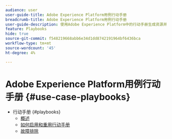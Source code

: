 ```yaml
---
audience: user
user-guide-title: Adobe Experience Platform用例行动手册
breadcrumb-title: Adobe Experience Platform用例行动手册
user-guide-description: 使用Adobe Experience Platform中的行动手册生成资源并开始使用各种营销用例。
feature: Playbooks
hide: true
source-git-commit: f548219668abb6e34d1dd8742191964bf6436bca
workflow-type: tm+mt
source-wordcount: '45'
ht-degree: 4%

---
```



# Adobe Experience Platform用例行动手册 {#use-case-playbooks}

* 行动手册 {#playbooks}
   * [概述](/help/use-case-playbooks/playbooks/overview.md)
   * [如何启用和重用行动手册](/help/use-case-playbooks/playbooks/ui-guide.md)
   * [故障排除](/help/use-case-playbooks/playbooks/troubleshooting.md)